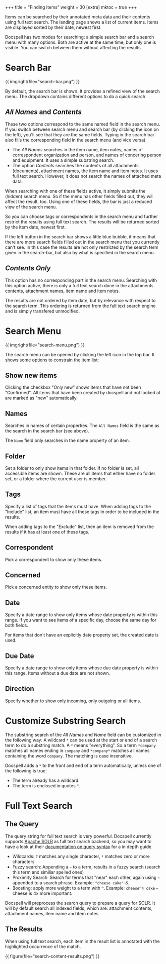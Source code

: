 +++
title = "Finding Items"
weight = 30
[extra]
mktoc = true
+++

Items can be searched by their annotated meta data and their contents
using full text search. The landing page shows a list of current
items. Items are displayed sorted by their date, newest first.

Docspell has two modes for searching: a simple search bar and a search
menu with many options. Both are active at the same time, but only one
is visible. You can switch between them without affecting the results.


# Search Bar

{{ imgright(file="search-bar.png") }}

By default, the search bar is shown. It provides a refined view of the
search menu. The dropdown contains different options to do a quick
search.

## *All Names* and *Contents*

These two options correspond to the same named field in the search
menu. If you switch between search menu and search bar (by clicking
the icon on the left), you'll see that they are the same fields.
Typing in the search bar also fills the corresponding field in the
search menu (and vice versa).

- The *All Names* searches in the item name, item notes, names of
  correspondent organization and person, and names of concering person
  and equipment. It uses a simple substring search.
- The option *Contents* searches the contents of all attachments
  (documents), attachment names, the item name and item notes. It uses
  full text search. However, it does not search the names of attached
  meta data.

When searching with one of these fields active, it simply submits the
(hidden) search menu. So if the menu has other fields filled out, they
will affect the result, too. Using one of these fields, the bar is
just a reduced view of the search menu.

So you can choose tags or correspondents in the search menu and
further restrict the results using full text search. The results will
be returned sorted by the item date, newest first.

If the left button in the search bar shows a little blue bubble, it
means that there are more search fields filled out in the search menu
that you currently can't see. In this case the results are not only
restricted by the search term given in the search-bar, but also by
what is specified in the search menu.


## *Contents Only*

This option has no corresponding part in the search menu. Searching
with this option active, there is only a full text search done in the
attachments contents, attachment names, item name and item notes.

The results are not ordered by item date, but by relevance with
respect to the search term. This ordering is returned from the full
text search engine and is simply transfered unmodified.


# Search Menu

{{ imgright(file="search-menu.png") }}

The search menu can be opened by clicking the left icon in the top
bar. It shows some options to constrain the item list:

## Show new items

Clicking the checkbox "Only new" shows items that have not been
"Confirmed". All items that have been created by docspell and not
looked at are marked as "new" automatically.

## Names

Searches in names of certain properties. The `All Names` field is the
same as the search in the search bar (see above).

The `Name` field only searches in the name property of an item.

## Folder

Set a folder to only show items in that folder. If no folder is set,
all accessible items are shown. These are all items that either have
no folder set, or a folder where the current user is member.

## Tags

Specify a list of tags that the items must have. When adding tags to
the "Include" list, an item must have all these tags in order to be
included in the results.

When adding tags to the "Exclude" list, then an item is removed from
the results if it has at least one of these tags.

## Correspondent

Pick a correspondent to show only these items.

## Concerned

Pick a concerned entity to show only these items.

## Date

Specify a date range to show only items whose date property is within
this range. If you want to see items of a specific day, choose the
same day for both fields.

For items that don't have an explicitly date property set, the created
date is used.

## Due Date

Specify a date range to show only items whose due date property is
within this range. Items without a due date are not shown.


## Direction

Specify whether to show only incoming, only outgoing or all items.


# Customize Substring Search

The substring search of the *All Names* and *Name* field can be
customized in the following way: A wildcard `*` can be used at the
start or end of a search term to do a substring match. A `*` means
"everything". So a term `*company` matches all names ending in
`company` and `*company*` matches all names containing the word
`company`. The matching is case insensitive.

Docspell adds a `*` to the front and end of a term automatically,
unless one of the following is true:

- The term already has a wildcard.
- The term is enclosed in quotes `"`.


# Full Text Search


## The Query

The query string for full text search is very powerful. Docspell
currently supports [Apache SOLR](https://lucene.apache.org/solr/) as
full text search backend, so you may want to have a look at their
[documentation on query
syntax](https://lucene.apache.org/solr/guide/8_4/query-syntax-and-parsing.html#query-syntax-and-parsing)
for a in depth guide.

- Wildcards: `?` matches any single character, `*` matches zero or
  more characters
- Fuzzy search: Appending a `~` to a term, results in a fuzzy search
  (search this term and similiar spelled ones)
- Proximity Search: Search for terms that "near" each other, again
  using `~` appended to a search phrase. Example: `"cheese cake"~5`.
- Boosting: apply more weight to a term with `^`. Example: `cheese^4
  cake` – cheese is 4x more important.

Docspell will preprocess the search query to prepare a query for SOLR.
It will by default search all indexed fields, which are: attachment
contents, attachment names, item name and item notes.


## The Results

When using full text search, each item in the result list is annotated
with the highlighted occurrence of the match.

{{ figure(file="search-content-results.png") }}
